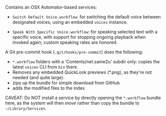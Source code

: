 Contains an OSX Automator-based services:

* `Switch Default Voice.workflow`: for switching the default voice
  between designated voices, using an embedded `voices` instance.

* `Speak With Specific Voice.workflow`: for speaking selected text with a specific voice,
  with support for stopping ongoing playback when invoked again; custom speaking
  rates are honored.


A Git pre-commit hook (`.git/hooks/pre-commit`) does the following:

* `*.workflow` folders with a 'Contents/net.same2u' subdir only: copies the latest `voices` CLI from `bin` there.
* Removes any embedded QuickLook previews (*.png), as they're not needed (and quite large).
* zips up the bundle for simple download from GitHub
* adds the modified files to the index

CAVEAT: Do NOT install a service by directly opening the `*.workflow`
        bundle here, as the system will then *move* rather than copy the
        bundle to `~/Library/Services`.

